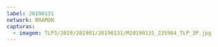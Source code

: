 ```yaml
---
label: 20190131
network: BRAMON
capturas:
  - imagem: TLP3/2019/201901/20190131/M20190131_235904_TLP_3P.jpg
---
```

